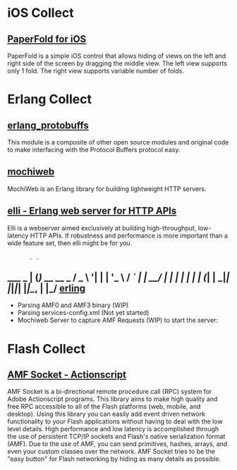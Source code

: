 iOS Collect
=======

[PaperFold for iOS](https://github.com/honcheng/PaperFold-for-iOS)
-----------------
PaperFold is a simple iOS control that allows hiding of views on the left and right side of the screen by dragging the middle view. The left view supports only 1 fold. The right view supports variable number of folds.



Erlang Collect
=======

[erlang_protobuffs](https://github.com/ngerakines/erlang_protobuffs)
-----------------
This module is a composite of other open source modules and original code to make interfacing with the Protocol Buffers protocol easy.

[mochiweb](https://github.com/mochi/mochiweb)
-----------------
MochiWeb is an Erlang library for building lightweight HTTP servers.

[elli - Erlang web server for HTTP APIs](https://github.com/knutin/elli)
-----------------
Elli is a webserver aimed exclusively at building high-throughput, low-latency HTTP APIs. If robustness and performance is more important than a wide feature set, then elli might be for you.

           _ _             
  ___ _ __| (_)_ __   __ _ 
 / _ \ '__| | | '_ \ / _` |
|  __/ |  | | | | | | (_| |
 \___|_|  |_|_|_| |_|\__, |
                      |___/
[erling](https://github.com/trung/erling)
--------------------
+ Parsing AMF0 and AMF3 binary (WIP)
+ Parsing services-config.xml (Not yet started)
+ Mochiweb Server to capture AMF Requests (WIP)
  to start the server:

Flash Collect
========
[AMF Socket - Actionscript](https://github.com/chadrem/amf_socket)
--------------
AMF Socket is a bi-directional remote procedure call (RPC) system for Adobe Actionscript programs. This library aims to make high quality and free RPC accessible to all of the Flash platforms (web, mobile, and desktop). Using this library you can easily add event driven network functionality to your Flash applications without having to deal with the low level details. High performance and low latency is accomplished through the use of persistent TCP/IP sockets and Flash's native serialization format (AMF). Due to the use of AMF, you can send primitives, hashes, arrays, and even your custom classes over the network. AMF Socket tries to be the "easy button" for Flash networking by hiding as many details as possible.
